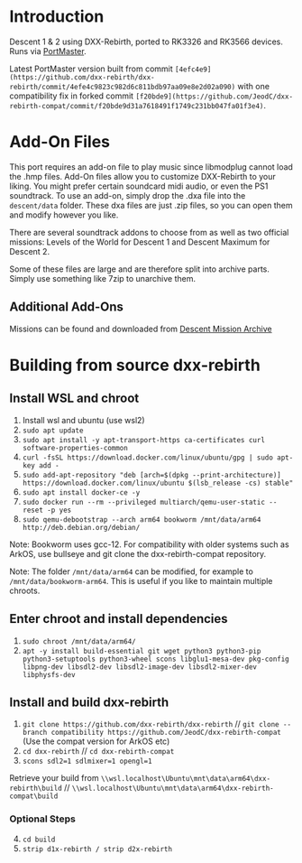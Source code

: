 # Introduction
Descent 1 & 2 using DXX-Rebirth, ported to RK3326 and RK3566 devices. Runs via [PortMaster](https://portmaster.games).

Latest PortMaster version built from commit `[4efc4e9](https://github.com/dxx-rebirth/dxx-rebirth/commit/4efe4c9823c982d6c811bdb97aa09e8e2d02a090)` with one compatibility fix in forked commit `[f20bde9](https://github.com/JeodC/dxx-rebirth-compat/commit/f20bde9d31a7618491f1749c231bb047fa01f3e4)`.

# Add-On Files
This port requires an add-on file to play music since libmodplug cannot load the .hmp files. Add-On files allow you to customize DXX-Rebirth to your liking. You might prefer certain soundcard midi audio, or even the PS1 soundtrack.
To use an add-on, simply drop the .dxa file into the `descent/data` folder. These dxa files are just .zip files, so you can open them and modify however you like.

There are several soundtrack addons to choose from as well as two official missions: Levels of the World for Descent 1 and Descent Maximum for Descent 2.  

Some of these files are large and are therefore split into archive parts. Simply use something like 7zip to unarchive them.

## Additional Add-Ons
Missions can be found and downloaded from [Descent Mission Archive](https://sectorgame.com/dxma/)

# Building from source dxx-rebirth

## Install WSL and chroot
1. 	Install wsl and ubuntu (use wsl2)
2. 	`sudo apt update`
3.	`sudo apt install -y apt-transport-https ca-certificates curl software-properties-common`
4.	`curl -fsSL https://download.docker.com/linux/ubuntu/gpg | sudo apt-key add -`
5.	`sudo add-apt-repository "deb [arch=$(dpkg --print-architecture)] https://download.docker.com/linux/ubuntu $(lsb_release -cs) stable"`
6.	`sudo apt install docker-ce -y`
7.	`sudo docker run --rm --privileged multiarch/qemu-user-static --reset -p yes`
8.	`sudo qemu-debootstrap --arch arm64 bookworm /mnt/data/arm64 http://deb.debian.org/debian/`

Note: Bookworm uses gcc-12. For compatibility with older systems such as ArkOS, use bullseye and git clone the dxx-rebirth-compat repository.  

Note: The folder `/mnt/data/arm64` can be modified, for example to `/mnt/data/bookworm-arm64`. This is useful if you like to maintain multiple chroots.

## Enter chroot and install dependencies
1. 	`sudo chroot /mnt/data/arm64/`
2. 	`apt -y install build-essential git wget python3 python3-pip python3-setuptools python3-wheel scons libglu1-mesa-dev pkg-config libpng-dev libsdl2-dev libsdl2-image-dev libsdl2-mixer-dev libphysfs-dev`

## Install and build dxx-rebirth
1. 	`git clone https://github.com/dxx-rebirth/dxx-rebirth` // `git clone --branch compatibility https://github.com/JeodC/dxx-rebirth-compat` (Use the compat version for ArkOS etc)
2. 	`cd dxx-rebirth` // `cd dxx-rebirth-compat`  
3. 	`scons sdl2=1 sdlmixer=1 opengl=1`

Retrieve your build from `\\wsl.localhost\Ubuntu\mnt\data\arm64\dxx-rebirth\build` // `\\wsl.localhost\Ubuntu\mnt\data\arm64\dxx-rebirth-compat\build`  

### Optional Steps
4. 	`cd build`
5. 	`strip d1x-rebirth / strip d2x-rebirth`
